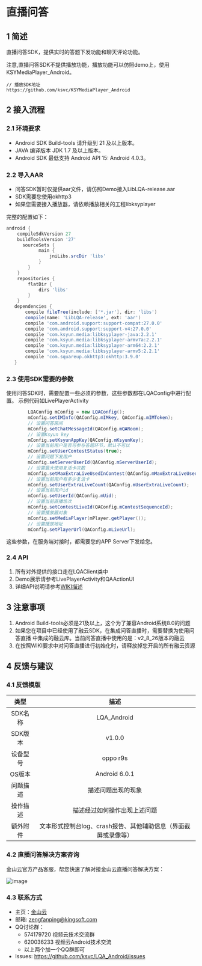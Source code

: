 # 直播问答
## 1 简述
直播问答SDK，提供实时的答题下发功能和聊天评论功能。

注意,直播问答SDK不提供播放功能，播放功能可以仿照demo上，使用KSYMediaPlayer_Android。

```
// 播放SDK地址
https://github.com/ksvc/KSYMediaPlayer_Android
```

## 2 接入流程
### 2.1 环境要求
* Android SDK Build-tools 请升级到 21 及以上版本。
* JAVA 编译版本 JDK 1.7 及以上版本。
* Android SDK 最低支持 Android API 15: Android 4.0.3。
### 2.2 导入AAR
* 问答SDK暂时仅提供aar文件，请仿照Demo接入LibLQA-release.aar
* SDK需要您使用okhttp3
* 如果您需要接入播放器，请依赖播放相关的工程libksyplayer


完整的配置如下：

```gradle
android {
    compileSdkVersion 27
    buildToolsVersion '27'
      sourceSets {
            main {
                jniLibs.srcDir 'libs'
            }
        }
    }
    repositories {
        flatDir {
            dirs 'libs'
        }
    }
   dependencies {
       compile fileTree(include: ['*.jar'], dir: 'libs')
       compile(name: 'LibLQA-release', ext: 'aar')
       compile 'com.android.support:support-compat:27.0.0'
       compile 'com.android.support:support-v4:27.0.0'
       compile 'com.ksyun.media:libksyplayer-java:2.2.1'
       compile 'com.ksyun.media:libksyplayer-armv7a:2.2.1'
       compile 'com.ksyun.media:libksyplayer-arm64:2.2.1'
       compile 'com.ksyun.media:libksyplayer-armv5:2.2.1'
       compile 'com.squareup.okhttp3:okhttp:3.9.0'
   }

```
### 2.3 使用SDK需要的参数
使用问答SDK时，需要配置一些必须的参数，这些参数都在LQAConfig中进行配置。
示例代码如LivePlayerActivity
```java
        LQAConfig mConfig = new LQAConfig();
        mConfig.setIMInfo(QAConfig.mIMkey, QAConfig.mIMToken);
        // 设置问答房间
        mConfig.setChatMessageId(QAConfig.mQARoom);
        // 设置Ksyun key
        mConfig.setKsyunAppKey(QAConfig.mKsyunKey);
        // 设置当前用户是否可参与答题环节，默认不可以
        mConfig.setUserContestStatus(true);
        // 设置问题下发用户
        mConfig.setServerUserId(QAConfig.mServerUserId);
        // 设置最大使用复活卡次数
        mConfig.setMaxExtraLiveUsedInContest(QAConfig.mMaxExtraLiveUsedInContest);
        // 设置当前用户有多少复活卡
        mConfig.setUserExtraLiveCount(QAConfig.mUserExtraLiveCount);
        // 设置当前用户id
        mConfig.setUserId(QAConfig.mUid);
        // 设置当前直播场次
        mConfig.setContestLiveId(QAConfig.mContestSequenceId);
        // 设置播放器对象
        mConfig.setMediaPlayer(mPlayer.getPlayer());
        // 设置播放地址
        mConfig.setPlayerUrl(QAConfig.mLiveUrl);

```
这些参数，在服务端对接时，都需要您的APP Server下发给您。
### 2.4 API
1. 所有对外提供的接口走在LQAClient类中
2. Demo展示请参考LivePlayerActivity和QAActionUI
3. 详细API说明请参考[WIKI描述](https://github.com/ksvc/LQA_Android/wiki)
## 3 注意事项
1. Android Build-tools必须是21及以上，这个为了兼容Android系统8.0的问题
2. 如果您在项目中已经使用了融云SDK，在集成问答直播时，需要替换为使用问答直播
中集成的融云库。当前问答直播中使用的是：v2_8_26版本的融云
3. 在按照WIKI要求中对问答直播进行初始化时，请释放掉您开启的所有融云资源

## 4 反馈与建议
### 4.1 反馈模版
|类型|描述|
|:--:|:--:|
|SDK名称	|LQA_Android|
|SDK版本	|v1.0.0|
|设备型号	|oppo r9s|
|OS版本	|Android 6.0.1|
|问题描述	|描述问题出现的现象|
|操作描述	|描述经过如何操作出现上述问题|
|额外附件|文本形式控制台log、crash报告、其他辅助信息（界面截屏或录像等）|
### 4.2 直播问答解决方案咨询
金山云官方产品客服，帮您快速了解对接金山云直播问答解决方案：

 ![image](https://raw.githubusercontent.com/wiki/ksvc/KSVSShortVideoKit_Android/images/wechat.png)
### 4.3 联系方式
  * 主页：[金山云](http://www.ksyun.com/)
  * 邮箱: zengfanping@kingsoft.com
  * QQ讨论群：
    * 574179720 视频云技术交流群
    * 620036233 视频云Android技术交流
    * 以上两个加一个QQ群即可
  * Issues: https://github.com/ksvc/LQA_Android/issues
